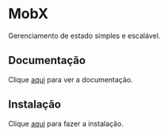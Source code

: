 # MobX

Gerenciamento de estado simples e escalável.

## Documentação

Clique [aqui](https://github.com/mobxjs/mobx) para ver a documentação.

## Instalação

Clique [aqui](https://www.npmjs.com/package/mobx) para fazer a instalação.
